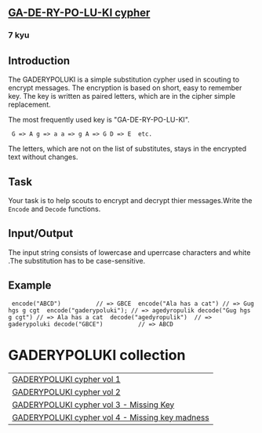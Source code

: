 <h2><a href=https://www.codewars.com/kata/592a6ad46d6c5a62b600003f/train/javascript target="_blank">GA-DE-RY-PO-LU-KI cypher</a></h2><h3>7 kyu</h3><h2> Introduction </h2><p>The GADERYPOLUKI is a simple substitution cypher used in scouting to encrypt messages. The encryption is based on short, easy to remember key. The key is written as paired letters, which are in the cipher simple replacement.</p><p>The most frequently used key is "GA-DE-RY-PO-LU-KI".</p><pre><code> G =&gt; A g =&gt; a a =&gt; g A =&gt; G D =&gt; E  etc.</code></pre><p>The letters, which are not on the list of substitutes, stays in the encrypted text without changes.</p><h2>Task</h2><p>Your task is to help scouts to encrypt and decrypt thier messages.Write the <code>Encode</code> and <code>Decode</code> functions.</p><h2>Input/Output</h2><p>The input string consists of lowercase and uperrcase characters and white .The substitution has to be case-sensitive. </p><h2>Example</h2><pre style="display: none;"><code class="language-csharp"> <span class="cm-variable">Encode</span>(<span class="cm-string">"ABCD"</span>)          <span class="cm-comment">// =&gt; GBCE </span> <span class="cm-variable">Encode</span>(<span class="cm-string">"Ala has a cat"</span>) <span class="cm-comment">// =&gt; Gug hgs g cgt </span> <span class="cm-variable">Encode</span>(<span class="cm-string">"gaderypoluki"</span>); <span class="cm-comment">// =&gt; agedyropulik</span> <span class="cm-variable">Decode</span>(<span class="cm-string">"Gug hgs g cgt"</span>) <span class="cm-comment">// =&gt; Ala has a cat </span> <span class="cm-variable">Decode</span>(<span class="cm-string">"agedyropulik"</span>)  <span class="cm-comment">// =&gt; gaderypoluki</span> <span class="cm-variable">Decode</span>(<span class="cm-string">"GBCE"</span>)          <span class="cm-comment">// =&gt; ABCD</span></code></pre><pre><code class="language-javascript"> <span class="cm-variable">encode</span>(<span class="cm-string">"ABCD"</span>)          <span class="cm-comment">// =&gt; GBCE </span> <span class="cm-variable">encode</span>(<span class="cm-string">"Ala has a cat"</span>) <span class="cm-comment">// =&gt; Gug hgs g cgt </span> <span class="cm-variable">encode</span>(<span class="cm-string">"gaderypoluki"</span>); <span class="cm-comment">// =&gt; agedyropulik</span> <span class="cm-variable">decode</span>(<span class="cm-string">"Gug hgs g cgt"</span>) <span class="cm-comment">// =&gt; Ala has a cat </span> <span class="cm-variable">decode</span>(<span class="cm-string">"agedyropulik"</span>)  <span class="cm-comment">// =&gt; gaderypoluki</span> <span class="cm-variable">decode</span>(<span class="cm-string">"GBCE"</span>)          <span class="cm-comment">// =&gt; ABCD</span></code></pre><pre style="display: none;"><code class="language-ruby"> <span class="cm-variable">encode</span>(<span class="cm-string">"ABCD"</span>)          <span class="cm-string-2">//</span> <span class="cm-operator">=&gt;</span> <span class="cm-tag">GBCE</span>  <span class="cm-variable">encode</span>(<span class="cm-string">"Ala has a cat"</span>) <span class="cm-string-2">//</span> <span class="cm-operator">=&gt;</span> <span class="cm-tag">Gug</span> <span class="cm-variable">hgs</span> <span class="cm-variable">g</span> <span class="cm-variable">cgt</span>  <span class="cm-variable">encode</span>(<span class="cm-string">"gaderypoluki"</span>); <span class="cm-string-2">//</span> <span class="cm-operator">=&gt;</span> <span class="cm-variable">agedyropulik</span> <span class="cm-variable">decode</span>(<span class="cm-string">"Gug hgs g cgt"</span>) <span class="cm-string-2">//</span> <span class="cm-operator">=&gt;</span> <span class="cm-tag">Ala</span> <span class="cm-variable">has</span> <span class="cm-variable">a</span> <span class="cm-variable">cat</span>  <span class="cm-variable">decode</span>(<span class="cm-string">"agedyropulik"</span>)  <span class="cm-string-2">//</span> <span class="cm-operator">=&gt;</span> <span class="cm-variable">gaderypoluki</span> <span class="cm-variable">decode</span>(<span class="cm-string">"GBCE"</span>)          <span class="cm-string-2">//</span> <span class="cm-operator">=&gt;</span> <span class="cm-tag">ABCD</span></code></pre><pre style="display: none;"><code class="language-go"> <span class="cm-variable">Encode</span>(<span class="cm-string">"ABCD"</span>)          <span class="cm-comment">// =&gt; GBCE </span> <span class="cm-variable">Encode</span>(<span class="cm-string">"Ala has a cat"</span>) <span class="cm-comment">// =&gt; Gug hgs g cgt </span> <span class="cm-variable">Encode</span>(<span class="cm-string">"gaderypoluki"</span>)  <span class="cm-comment">// =&gt; agedyropulik</span> <span class="cm-variable">Decode</span>(<span class="cm-string">"Gug hgs g cgt"</span>) <span class="cm-comment">// =&gt; Ala has a cat </span> <span class="cm-variable">Decode</span>(<span class="cm-string">"agedyropulik"</span>)  <span class="cm-comment">// =&gt; gaderypoluki</span> <span class="cm-variable">Decode</span>(<span class="cm-string">"GBCE"</span>)          <span class="cm-comment">// =&gt; ABCD</span></code></pre><pre style="display: none;"><code class="language-Rust">encode("ABCD")          // =&gt; GBCE encode("Ala has a cat") // =&gt; Gug hgs g cgt encode("gaderypoluki"); // =&gt; agedyropulikdecode("Gug hgs g cgt") // =&gt; Ala has a cat decode("agedyropulik")  // =&gt; gaderypolukidecode("GBCE</code></pre><h1 id="gaderypoluki-collection">GADERYPOLUKI collection</h1><table cellspacing="0" cellpadding="0" border="0"><tbody><tr><td><a href="https://www.codewars.com/kata/592a6ad46d6c5a62b600003f" data-turbolinks="false" target="_blank">GADERYPOLUKI cypher vol 1</a></td></tr><tr><td><a href="https://www.codewars.com/kata/592b7b16281da94068000107" data-turbolinks="false" target="_blank">GADERYPOLUKI cypher vol 2</a></td></tr><tr><td><a href="https://www.codewars.com/kata/592bdf59912f2209710000e9" data-turbolinks="false" target="_blank">GADERYPOLUKI cypher vol 3 - Missing Key</a></td></tr><tr><td><a href="https://www.codewars.com/kata/592ceef6af58a64c7f00003c" data-turbolinks="false" target="_blank">GADERYPOLUKI cypher vol 4 - Missing key madness</a></td></tr></tbody></table>      